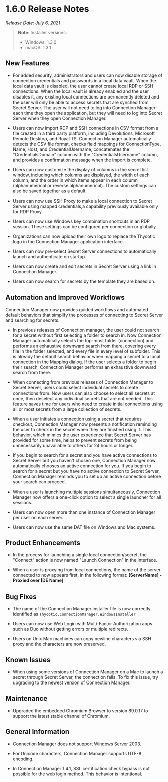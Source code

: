 [title]: # (1.6.0 Release)
[tags]: # (release notes)
[priority]: # (888)

# 1.6.0 Release Notes

*Release Date: July 6, 2021*

>**Note**: Installer versions:
>
> * Windows: 1.3.0
> * macOS: 1.3.1

## New Features

* For added security, administrators and users can now disable storage of connection credentials and passwords in a local data vault. When the local data vault is disabled, the user cannot create local RDP or SSH connections. When the local vault is already enabled and the user disables it, any existing local connections are permanently deleted and the user will only be able to access secrets that are synched from Secret Server. The user will not need to log into Connection Manager each time they open the application, but they will need to log into Secret Server when they open Connection Manager.

* Users can now import RDP and SSH connections in CSV format from a file created in a third party platform, including Devolutions, Microsoft Remote Desktop, and Royal TS. Connection Manager automatically detects the CSV file format, checks field mappings for ConnectionType, Name, Host, and CredentialUsername, concatenates the "CredentialsDomain" column with the "CredentialsUsername" column, and provides a confirmation message when the import is complete.

* Users can now customize the display of columns in the secret list window, including which columns are displayed, the width of each column, and the order in which items appear in each column (alphanumerical or reverse alphanumerical). The custom settings can also be saved together as a default.

* Users can now use SSH Proxy to make a local connection to Secret Server using mapped credentials,a capability previously available only for RDP Proxy.

* Users can now use Windows key combination shortcuts in an RDP session. These settings can be configured per connection or globally.

* Organizations can now upload their own logo to replace the Thycotic logo in the Connection Manager application interface.

* Users can now pre-select Secret Server connections to automatically launch and authenticate on startup.

* Users can now create and edit secrets in Secret Server using a link in Connection Manager.

* Users can now search for secrets by the template they are based on.  

## Automation and Improved Workflows

Connection Manager now provides guided workflows and automated default behaviors that simplify the processes of connecting to Secret Server and searching for secrets.

* In previous releases of Connection manager, the user could not search for a secret without first selecting a folder to search in. Now Connection Manager automatically selects the top-most folder (connection) and performs an exhaustive downward search from there, covering every file in the folder selected, and every file in every level of subfolder. This is already the default search behavior when mapping a secret to a local connection in the Mapping dialog. If the user selects a folder to begin their search, Connection Manager performs an exhaustive downward search from there.

* When connecting from previous releases of Connection Manager to Secret Server, users could select individual secrets to create connections from. Now users can also choose to select all secrets at once, then deselect any individual secrets that are not needed. This feature saves time for users who need to create initial connections using all or most secrets from a large collection of secrets.

* When a user initiates a connection using a secret that requires checkout, Connection Manager now presents a notification reminding the user to check in the secret when they are finished using it. This behavior, which mimics the user experience that Secret Server has provided for some time, helps to prevent secrets from being unnecessarily unavailable to others for 24 hours or longer.

* If you begin to search for a secret and you have active connections to Secret Server but you haven't chosen one, Connection Manager now automatically chooses an active connection for you. If you begin to search for a secret but you have no active connection to Secret Server, Connection Manager reminds you to set up an active connection before your search can proceed.

* When a user is launching multiple sessions simultaneously, Connection Manager now offers a one-click option to select a single launcher for all sessions.

* Users can now open more than one instance of Connection Manager per user on each server.

* Users can now use the same DAT file on Windows and Mac systems.

## Product Enhancements

* In the process for launching a single local connection/secret, the "Connect" action is now named "Launch Connection" in the interface.

* When a user is proxying from local connections, the name of the server connected to now appears first, in the following format:
**[ServerName] - Proxied over [DE Name]**

## Bug Fixes

* The name of the Connection Manager installer file is now correctly identified as `Thycotic.ConnectionManager.WindowsInstaller`

* Users can now use Web Login with Multi-Factor Authorization apps such as Duo without getting errors or multiple redirects.

* Users on Unix Mac machines can copy newline characters via SSH proxy and the characters are now preserved.

## Known Issues

* When using some versions of Connection Manager on a Mac to launch a secret through Secret Server, the connection fails. To fix this issue, try upgrading to the newest version of Connection Manager.

## Maintenance

* Upgraded the embedded Chromium Browser to version 89.0.17 to support the latest stable channel of Chromium.

## General Information

* Connection Manager does not support Windows Server 2003.

* For Unicode characters, Connection Manager supports UTF-8 encoding.

* In Connection Manager 1.4.1, SSL certification check bypass is not possible for the web login method. This behavior is intentional.
